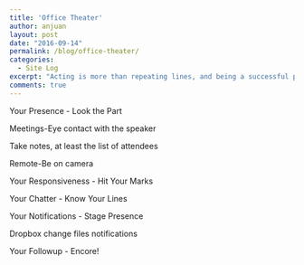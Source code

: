 ```yaml
---
title: 'Office Theater'
author: anjuan
layout: post
date: "2016-09-14"
permalink: /blog/office-theater/
categories:
  - Site Log
excerpt: "Acting is more than repeating lines, and being a successful professional is more than just filling your job description. Understanding office theater can help you keep your role and also stay out of the spotlight when your organization is considering workforce reductions."
comments: true
---
```



Your Presence - Look the Part

Meetings-Eye contact with the speaker

Take notes, at least the list of attendees

Remote-Be on camera

Your Responsiveness - Hit Your Marks

Your Chatter - Know Your Lines

Your Notifications - Stage Presence

Dropbox change files notifications

Your Followup - Encore!

